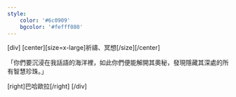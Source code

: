 ```yaml
---
style:
    color: '#6c0909'
    bgcolor: '#fefff080'
---
```

[div]
[center][size=x-large]祈禱、冥想[/size][/center]

「你們要沉浸在我話語的海洋裡，如此你們便能解開其奧秘，發現隱藏其深處的所有智慧珍珠。」


[right]巴哈歐拉[/right]
[/div]
